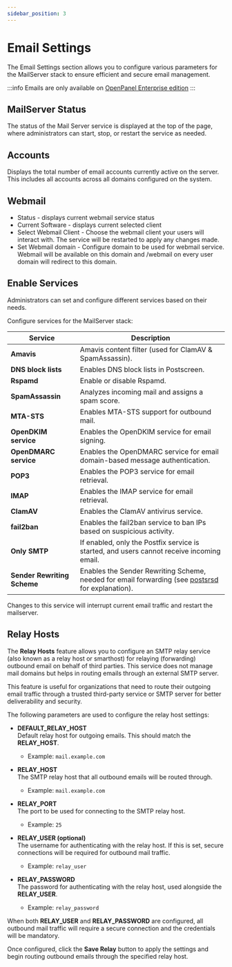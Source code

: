 ```yaml
---
sidebar_position: 3
---
```


# Email Settings

The Email Settings section allows you to configure various parameters for the MailServer stack to ensure efficient and secure email management. 

:::info
Emails are only available on [OpenPanel Enterprise edition](/enterprise)
:::


## MailServer Status

The status of the Mail Server service is displayed at the top of the page, where administrators can start, stop, or restart the service as needed.

## Accounts

Displays the total number of email accounts currently active on the server. This includes all accounts across all domains configured on the system.


## Webmail

- Status - displays current webmail service status
- Current Software - displays current selected client
- Select Webmail Client - Choose the webmail client your users will interact with. The service will be restarted to apply any changes made.
- Set Webmail domain - Configure domain to be used for webmail service. Webmail will be available on this domain and /webmail on every user domain will redirect to this domain.


## Enable Services

Administrators can set and configure different services based on their needs.

Configure services for the MailServer stack:

| Service                                | Description                                                                 |
|----------------------------------------|-----------------------------------------------------------------------------|
| **Amavis**                             | Amavis content filter (used for ClamAV & SpamAssassin).                      |
| **DNS block lists**                    | Enables DNS block lists in Postscreen.                                       |
| **Rspamd**                              | Enable or disable Rspamd.                                                    |
| **SpamAssassin**                        | Analyzes incoming mail and assigns a spam score.                            |
| **MTA-STS**                            | Enables MTA-STS support for outbound mail.                                  |
| **OpenDKIM service**                   | Enables the OpenDKIM service for email signing.                             |
| **OpenDMARC service**                  | Enables the OpenDMARC service for email domain-based message authentication. |
| **POP3**                               | Enables the POP3 service for email retrieval.                               |
| **IMAP**                               | Enables the IMAP service for email retrieval.                               |
| **ClamAV**                             | Enables the ClamAV antivirus service.                                       |
| **fail2ban**                           | Enables the fail2ban service to ban IPs based on suspicious activity.       |
| **Only SMTP**                          | If enabled, only the Postfix service is started, and users cannot receive incoming email. |
| **Sender Rewriting Scheme**            | Enables the Sender Rewriting Scheme, needed for email forwarding (see [postsrsd](https://github.com/roehling/postsrsd/blob/main/README.rst) for explanation). |


Changes to this service will interrupt current email traffic and restart the mailserver.




## Relay Hosts

The **Relay Hosts** feature allows you to configure an SMTP relay service (also known as a relay host or smarthost) for relaying (forwarding) outbound email on behalf of third parties. This service does not manage mail domains but helps in routing emails through an external SMTP server.

This feature is useful for organizations that need to route their outgoing email traffic through a trusted third-party service or SMTP server for better deliverability and security.

The following parameters are used to configure the relay host settings:

- **DEFAULT_RELAY_HOST**  
  Default relay host for outgoing emails. This should match the **RELAY_HOST**.
  - Example: `mail.example.com`

- **RELAY_HOST**  
  The SMTP relay host that all outbound emails will be routed through.
  - Example: `mail.example.com`

- **RELAY_PORT**  
  The port to be used for connecting to the SMTP relay host.
  - Example: `25`

- **RELAY_USER (optional)**  
  The username for authenticating with the relay host. If this is set, secure connections will be required for outbound mail traffic.
  - Example: `relay_user`

- **RELAY_PASSWORD**  
  The password for authenticating with the relay host, used alongside the **RELAY_USER**.
  - Example: `relay_password`

When both **RELAY_USER** and **RELAY_PASSWORD** are configured, all outbound mail traffic will require a secure connection and the credentials will be mandatory.

Once configured, click the **Save Relay** button to apply the settings and begin routing outbound emails through the specified relay host.



